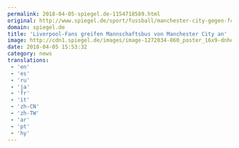 ```yaml
---
permalink: 2018-04-05-spiegel.de-1154718589.html
original: http://www.spiegel.de/sport/fussball/manchester-city-gegen-fc-liverpool-fans-greifen-mannschaftsbus-an-a-1201436.html#ref=rss
domain: spiegel.de
title: 'Liverpool-Fans greifen Mannschaftsbus von Manchester City an'
image: http://cdn1.spiegel.de/images/image-1272034-860_poster_16x9-dnhe-1272034.jpg
date: 2018-04-05 15:53:32
category: news
translations: 
 - 'en'
 - 'es'
 - 'ru'
 - 'ja'
 - 'fr'
 - 'it'
 - 'zh-CN'
 - 'zh-TW'
 - 'ar'
 - 'pt'
 - 'hy'
---
```


